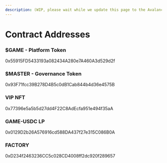 ```yaml
---
description: (WIP, please wait while we update this page to the Avalanche contracts)
---
```


# Contract Addresses

### $GAME - Platform Token

0x55915FD5433193a082434A280e7A460A3d529d2f

### $MASTER - Governance Token

0x93F71fcc39B278D4B5c0dB1Cab844b4d36e4575B

### VIP NFT

0x77396e5a5b5d27dd4F22C8AdEcfa951e494f35aA

### GAME-USDC LP

0x0129D2b26A576916cd588DA437f27e315C086B0A

### FACTORY

0xD234f2463236CC5c028CD4008ff2dc920f289657

